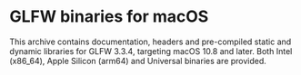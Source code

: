 # GLFW binaries for macOS

This archive contains documentation, headers and pre-compiled static and dynamic
libraries for GLFW 3.3.4, targeting macOS 10.8 and later.  Both Intel
(x86\_64), Apple Silicon (arm64) and Universal binaries are provided.
